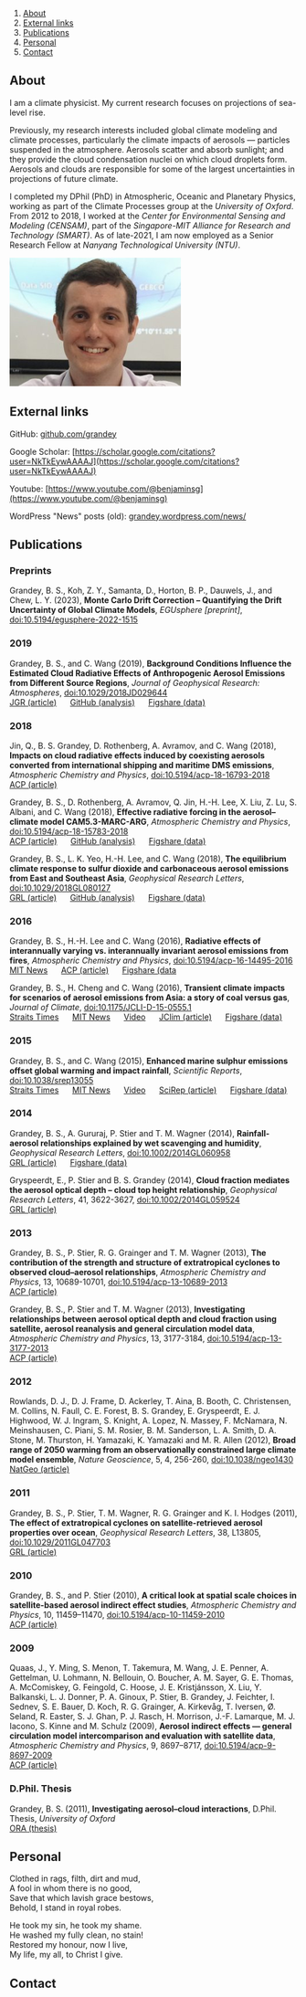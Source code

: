 1. [About](#about)
1. [External links](#external-links)
1. [Publications](#publications)
1. [Personal](#personal)
1. [Contact](#contact)

## About
I am a climate physicist.  My current research focuses on projections of sea-level rise.

Previously, my research interests included global climate modeling and climate processes, particularly the climate impacts of aerosols — particles suspended in the atmosphere. Aerosols scatter and absorb sunlight; and they provide the cloud condensation nuclei on which cloud droplets form. Aerosols and clouds are responsible for some of the largest uncertainties in projections of future climate.

I completed my DPhil (PhD) in Atmospheric, Oceanic and Planetary Physics, working as part of the Climate Processes group at the _University of Oxford_. From 2012 to 2018, I worked at the _Center for Environmental Sensing and Modeling (CENSAM)_, part of the _Singapore-MIT Alliance for Research and Technology (SMART)_. As of late-2021, I am now employed as a Senior Research Fellow at _Nanyang Technological University (NTU)_.

![Photo](dsc08007_small.jpg)

## External links
GitHub: [github.com/grandey](https://github.com/grandey)

Google Scholar: [https://scholar.google.com/citations?user=NkTkEywAAAAJ](https://scholar.google.com/citations?user=NkTkEywAAAAJ)

Youtube: [https://www.youtube.com/@benjaminsg](https://www.youtube.com/@benjaminsg)

WordPress "News" posts (old): [grandey.wordpress.com/news/](https://grandey.wordpress.com/news/)

## Publications

### Preprints

Grandey, B. S., Koh, Z. Y., Samanta, D., Horton, B. P., Dauwels, J., and Chew, L. Y. (2023), **Monte Carlo Drift Correction – Quantifying the Drift Uncertainty of Global Climate Models**, _EGUsphere [preprint]_, [doi:10.5194/egusphere-2022-1515](https://doi.org/10.5194/egusphere-2022-1515)<br/>

### 2019

Grandey, B. S., and C. Wang (2019), **Background Conditions Influence the Estimated Cloud Radiative Effects of Anthropogenic Aerosol Emissions from Different Source Regions**, _Journal of Geophysical Research: Atmospheres_, [doi:10.1029/2018JD029644](https://doi.org/10.1029/2018JD029644)<br/>
[JGR (article)](https://doi.org/10.1029/2018JD029644)&nbsp; &nbsp; &nbsp; 
[GitHub (analysis)](https://github.com/grandey/draft2017a-region-rfp)&nbsp; &nbsp; &nbsp; 
[Figshare (data)](https://doi.org/10.6084/m9.figshare.6972827)

### 2018

Jin, Q., B. S. Grandey, D. Rothenberg, A. Avramov, and C. Wang (2018), **Impacts on cloud radiative effects induced by coexisting aerosols converted from international shipping and maritime DMS emissions**, _Atmospheric Chemistry and Physics_, [doi:10.5194/acp-18-16793-2018](https://doi.org/10.5194/acp-18-16793-2018)<br/>
[ACP (article)](https://doi.org/10.5194/acp-18-16793-2018)

Grandey, B. S., D. Rothenberg, A. Avramov, Q. Jin, H.-H. Lee, X. Liu, Z. Lu, S. Albani, and C. Wang (2018), **Effective radiative forcing in the aerosol–climate model CAM5.3-MARC-ARG**, _Atmospheric Chemistry and Physics_, [doi:10.5194/acp-18-15783-2018](https://doi.org/10.5194/acp-18-15783-2018)<br/>
[ACP (article)](https://doi.org/10.5194/acp-18-15783-2018)&nbsp; &nbsp; &nbsp;
[GitHub (analysis)](https://github.com/grandey/p17c-marc-comparison)&nbsp; &nbsp; &nbsp;
[Figshare (data)](https://doi.org/10.6084/m9.figshare.5687812)

Grandey, B. S., L. K. Yeo, H.-H. Lee, and C. Wang (2018), **The equilibrium climate response to sulfur dioxide and carbonaceous aerosol emissions from East and Southeast Asia**, _Geophysical Research Letters_, [doi:10.1029/2018GL080127](https://doi.org/10.1029/2018GL080127)<br/>
[GRL (article)](https://doi.org/10.1029/2018GL080127)&nbsp; &nbsp; &nbsp;
[GitHub (analysis)](https://github.com/grandey/p17d-sulphur-eas-eqm)&nbsp; &nbsp; &nbsp;
[Figshare (data)](https://doi.org/10.6084/m9.figshare.6072887)

### 2016

Grandey, B. S., H.-H. Lee and C. Wang (2016), **Radiative effects of interannually varying vs. interannually invariant aerosol emissions from fires**, _Atmospheric Chemistry and Physics_, [doi:10.5194/acp-16-14495-2016](http://dx.doi.org/10.5194/acp-16-14495-2016)<br/>
[MIT News](http://news.mit.edu/2016/climate-models-may-be-overestimating-cooling-effect-of-wildfire-aerosols-1129)&nbsp; &nbsp; &nbsp;
[ACP (article)](http://dx.doi.org/10.5194/acp-16-14495-2016)&nbsp; &nbsp; &nbsp;
[Figshare (data](http://dx.doi.org/10.6084/m9.figshare.3497705)

Grandey, B. S., H. Cheng and C. Wang (2016), **Transient climate impacts for scenarios of aerosol emissions from Asia: a story of coal versus gas**, _Journal of Climate_, [doi:10.1175/JCLI-D-15-0555.1](http://dx.doi.org/10.1175/JCLI-D-15-0555.1)<br/>
[Straits Times](http://www.straitstimes.com/singapore/coal-use-can-cause-water-stress-in-asia)&nbsp; &nbsp; &nbsp;
[MIT News](http://news.mit.edu/2016/higher-coal-use-asia-could-increase-water-stress-0428)&nbsp; &nbsp; &nbsp;
[Video](https://grandey.wordpress.com/2016/04/07/transient-climate-impacts-for-scenarios-of-aerosol-emissions-from-asia-a-story-of-coal-versus-gas/)&nbsp; &nbsp; &nbsp;
[JClim (article)](http://dx.doi.org/10.1175/JCLI-D-15-0555.1)&nbsp; &nbsp; &nbsp;
[Figshare (data)](http://dx.doi.org/10.6084/m9.figshare.2067084)

### 2015

Grandey, B. S., and C. Wang (2015), **Enhanced marine sulphur emissions offset global warming and impact rainfall**, _Scientific Reports_, [doi:10.1038/srep13055](http://dx.doi.org/10.1038/srep13055)<br/>
[Straits Times](http://www.straitstimes.com/singapore/shivers-over-growing-plankton-to-cool-earth)&nbsp; &nbsp; &nbsp;
[MIT News](http://news.mit.edu/2015/fertilize-ocean-cool-planet-0908)&nbsp; &nbsp; &nbsp;
[Video](https://grandey.wordpress.com/2015/08/21/enhanced-marine-sulphur-emissions-offset-global-warming-and-impact-rainfall/)&nbsp; &nbsp; &nbsp;
[SciRep (article)](http://dx.doi.org/10.1038/srep13055)&nbsp; &nbsp; &nbsp;
[Figshare (data)](http://dx.doi.org/10.6084/m9.figshare.1483372)

### 2014

Grandey, B. S., A. Gururaj, P. Stier and T. M. Wagner (2014), **Rainfall-aerosol relationships explained by wet scavenging and humidity**, _Geophysical Research Letters_, [doi:10.1002/2014GL060958](http://dx.doi.org/10.1002/2014GL060958)<br/>
[GRL (article)](http://dx.doi.org/10.1002/2014GL060958)&nbsp; &nbsp; &nbsp;
[Figshare (data)](http://dx.doi.org/10.6084/m9.figshare.1061414)

Gryspeerdt, E., P. Stier and B. S. Grandey (2014), **Cloud fraction mediates the aerosol optical depth – cloud top height relationship**, _Geophysical Research Letters_, 41, 3622-3627, [doi:10.1002/2014GL059524](http://dx.doi.org/10.1002/2014GL059524)<br/>
[GRL (article)](http://dx.doi.org/10.1002/2014GL059524)

### 2013

Grandey, B. S., P. Stier, R. G. Grainger and T. M. Wagner (2013), **The contribution of the strength and structure of extratropical cyclones to observed cloud–aerosol relationships**, _Atmospheric Chemistry and Physics_, 13, 10689-10701, [doi:10.5194/acp-13-10689-2013](http://dx.doi.org/10.5194/acp-13-10689-2013)<br/>
[ACP (article)](http://dx.doi.org/10.5194/acp-13-10689-2013)

Grandey, B. S., P. Stier and T. M. Wagner (2013), **Investigating relationships between aerosol optical depth and cloud fraction using satellite, aerosol reanalysis and general circulation model data**, _Atmospheric Chemistry and Physics_, 13, 3177-3184, [doi:10.5194/acp-13-3177-2013](http://dx.doi.org/10.5194/acp-13-3177-2013)<br/>
[ACP (article)](http://dx.doi.org/10.5194/acp-13-3177-2013)

### 2012

Rowlands, D. J., D. J. Frame, D. Ackerley, T. Aina, B. Booth, C. Christensen, M. Collins, N. Faull, C. E. Forest, B. S. Grandey, E. Gryspeerdt, E. J. Highwood, W. J. Ingram, S. Knight, A. Lopez, N. Massey, F. McNamara, N. Meinshausen, C. Piani, S. M. Rosier, B. M. Sanderson, L. A. Smith, D. A. Stone, M. Thurston, H. Yamazaki, K. Yamazaki and M. R. Allen (2012), **Broad range of 2050 warming from an observationally constrained large climate model ensemble**, _Nature Geoscience_, 5, 4, 256-260, [doi:10.1038/ngeo1430](http://dx.doi.org/10.1038/ngeo1430)<br/>
[NatGeo (article)](http://dx.doi.org/10.1038/ngeo1430)

### 2011

Grandey, B. S., P. Stier, T. M. Wagner, R. G. Grainger and K. I. Hodges (2011), **The effect of extratropical cyclones on satellite-retrieved aerosol properties over ocean**, _Geophysical Research Letters_, 38, L13805, [doi:10.1029/2011GL047703](http://dx.doi.org/10.1029/2011GL047703)<br/>
[GRL (article)](http://dx.doi.org/10.1029/2011GL047703)

### 2010

Grandey, B. S., and P. Stier (2010), **A critical look at spatial scale choices in satellite-based aerosol indirect effect studies**, _Atmospheric Chemistry and Physics_, 10, 11459–11470, [doi:10.5194/acp-10-11459-2010](http://dx.doi.org/10.5194/acp-10-11459-2010)<br/>
[ACP (article)](http://dx.doi.org/10.5194/acp-10-11459-2010)

### 2009

Quaas, J., Y. Ming, S. Menon, T. Takemura, M. Wang, J. E. Penner, A. Gettelman, U. Lohmann, N. Bellouin, O. Boucher, A. M. Sayer, G. E. Thomas, A. McComiskey, G. Feingold, C. Hoose, J. E. Kristjánsson, X. Liu, Y. Balkanski, L. J. Donner, P. A. Ginoux, P. Stier, B. Grandey, J. Feichter, I. Sednev, S. E. Bauer, D. Koch, R. G. Grainger, A. Kirkevåg, T. Iversen, Ø. Seland, R. Easter, S. J. Ghan, P. J. Rasch, H. Morrison, J.-F. Lamarque, M. J. Iacono, S. Kinne and M. Schulz (2009), **Aerosol indirect effects — general circulation model intercomparison and evaluation with satellite data**, _Atmospheric Chemistry and Physics_, 9, 8697–8717, [doi:10.5194/acp-9-8697-2009](http://dx.doi.org/10.5194/acp-9-8697-2009)<br/>
[ACP (article)](http://dx.doi.org/10.5194/acp-9-8697-2009)

### D.Phil. Thesis

Grandey, B. S. (2011), **Investigating aerosol–cloud interactions**, D.Phil. Thesis, _University of Oxford_<br/>
[ORA (thesis)](https://ora.ox.ac.uk/objects/ora:6053)

## Personal
Clothed in rags, filth, dirt and mud,<br/>
A fool in whom there is no good,<br/>
Save that which lavish grace bestows,<br/>
Behold, I stand in royal robes.

He took my sin, he took my shame.<br/>
He washed my fully clean, no stain!<br/>
Restored my honour, now I live,<br/>
My life, my all, to Christ I give.

## Contact
<script type="text/javascript">
  var name2 = 'grandey';
  var name1 = 'benjamin';
  var at = '@';
  var dot = '.';
  var domain = 'ntu' + dot + 'edu' + dot + 'sg';
  document.write(name1 + dot + name2 + at + domain);
</script>

